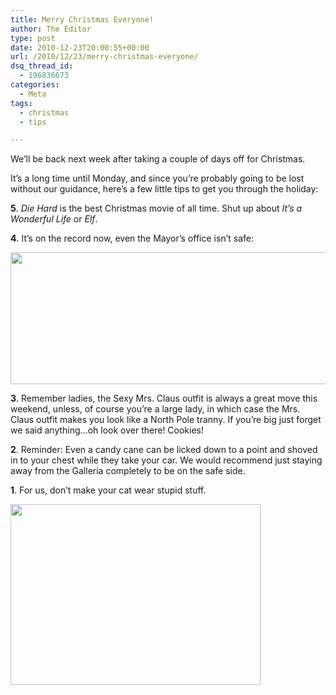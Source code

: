```yaml
---
title: Merry Christmas Everyone!
author: The Editor
type: post
date: 2010-12-23T20:00:55+00:00
url: /2010/12/23/merry-christmas-everyone/
dsq_thread_id:
  - 196836673
categories:
  - Meta
tags:
  - christmas
  - tips

---
```

We&#8217;ll be back next week after taking a couple of days off for Christmas.

It&#8217;s a long time until Monday, and since you&#8217;re probably going to be lost without our guidance, here&#8217;s a few little tips to get you through the holiday:

**5**. _Die Hard_ is the best Christmas movie of all time. Shut up about _It&#8217;s a Wonderful Life_ or _Elf_.

**4**. It&#8217;s on the record now, even the Mayor&#8217;s office isn&#8217;t safe:

[<img class="aligncenter size-full wp-image-8342" title="Screen shot 2010-12-23 at 12.21.52 AM" src="http://media.punchingkitty.com/wordpress/2010/12/Screen-shot-2010-12-23-at-12.21.52-AM.png" alt="" width="536" height="211" />][1]

**3**. Remember ladies, the Sexy Mrs. Claus outfit is always a great move this weekend, unless, of course you&#8217;re a large lady, in which case the Mrs. Claus outfit makes you look like a North Pole tranny. If you&#8217;re big just forget we said anything&#8230;oh look over there! Cookies!

**2**. Reminder: Even a candy cane can be licked down to a point and shoved in to your chest while they take your car. We would recommend just staying away from the Galleria completely to be on the safe side.

**1**. For us, don&#8217;t make your cat wear stupid stuff.

[<img class="aligncenter size-full wp-image-8340" title="christmas_kitty" src="http://media.punchingkitty.com/wordpress/2010/12/christmas_kitty.jpeg" alt="" width="400" height="289" />][2]

 [1]: http://media.punchingkitty.com/wordpress/2010/12/Screen-shot-2010-12-23-at-12.21.52-AM.png
 [2]: http://media.punchingkitty.com/wordpress/2010/12/christmas_kitty.jpeg